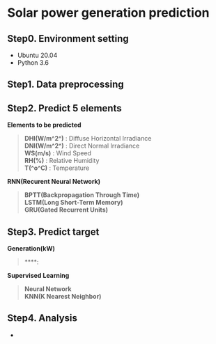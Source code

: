 # Solar power generation prediction
## Step0. Environment setting
- Ubuntu 20.04
- Python 3.6

## Step1. Data preprocessing


## Step2. Predict 5 elements
**Elements to be predicted**
> **DHI(W/m^2^)** : Diffuse Horizontal Irradiance<br>
> **DNI(W/m^2^)** : Direct Normal Irradiance<br>
> **WS(m/s)** : Wind Speed<br>
> **RH(%)** : Relative Humidity<br>
> **T(^o^C)** : Temperature<br>

**RNN(Recurent Neural Network)**
> **BPTT(Backpropagation Through Time)**<br>
> **LSTM(Long Short-Term Memory)**<br>
> **GRU(Gated Recurrent Units)**<br>


## Step3. Predict target
**Generation(kW)**
> ****:<br>

**Supervised Learning**
> **Neural Network**<br>
> **KNN(K Nearest Neighbor)**<br>

## Step4. Analysis
- 
